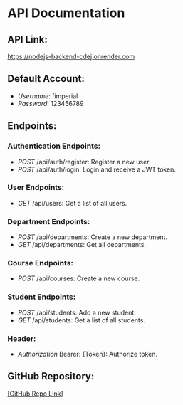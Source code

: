 # API Documentation

## API Link:
https://nodejs-backend-cdej.onrender.com

## Default Account:
- *Username*: fimperial
- *Password*: 123456789

## Endpoints:
### Authentication Endpoints:
- *POST* /api/auth/register: Register a new user.
- *POST* /api/auth/login: Login and receive a JWT token.

### User Endpoints:
- *GET* /api/users: Get a list of all users.

### Department Endpoints:
- *POST* /api/departments: Create a new department.
- *GET* /api/departments: Get all departments.

### Course Endpoints:
- *POST* /api/courses: Create a new course.

### Student Endpoints:
- *POST* /api/students: Add a new student.
- *GET* /api/students: Get a list of all students.

### Header:
- *Authorization*  Bearer: {Token}: Authorize token.

## GitHub Repository:
[[GitHub Repo Link]](https://github.com/lorenzo0513/ADET.git)
